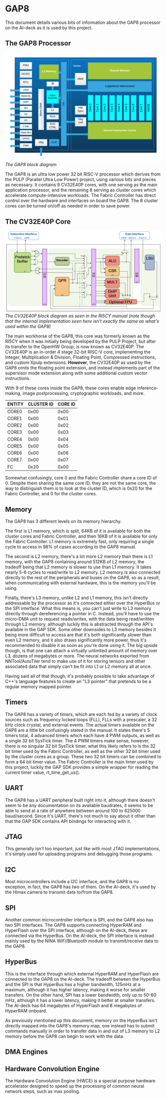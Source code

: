 # GAP8

This document details various bits of information about the GAP8 processor on the AI-deck as it is used by this project.

## The GAP8 Processor
![](InlineImages/gap8_overview.png)
*The GAP8 block diagram*

The GAP8 is an ultra low power 32 bit RISC-V processor which derives from the PULP (Parallel Ultra Low Power) project, using various bits and pieces as necessary. It contains 9 CV32E40P cores, with one serving as the main application processor, and the remaining 8 serving as cluster cores which accelerate compute-intensive workloads. The Fabric Controller has direct control over the hardware and interfaces on board the GAP8. The 8 cluster cores can be turned on/off as needed in order to save power.

## The CV32E40P Core

![](InlineImages/ri5cy_overview.png)
*The CV32E40P block diagram as seen in the RI5CY manual (note though that the internal implementation seen here isn't exactly the same as what's used within the GAP8)*

The main workhorse of the GAP8, this core was formerly known as the RI5CY when it was initially being developed by the PULP Project, but after its transfer to the OpenHW Group, is now known as CV32E40P. The CV32E40P is an in-order 4 stage 32-bit RISC-V core, implementing the Integer, Multiplication & Division, Floating Point, Compressed instructions, and custom Xpulp extensions. **However**, the CV32E40P as used by the GAP8 omits the floating point extension, and instead implements part of the supervisor mode extension along with some additional custom vector instructions. 

With 9 of these cores inside the GAP8, these cores enable edge inference-making, image postprocessing, cryptographic workloads, and more. 

|ENTITY |CLUSTER ID | CORE ID |
| --- | --- | --- |
| CORE0 | 0x00 | 0x00 |
| CORE1 | 0x00 | 0x01 |
| CORE2 | 0x00 | 0x02 |
| CORE3 | 0x00 | 0x03 |
| CORE4 | 0x00 | 0x04 |
| CORE5 | 0x00 | 0x05 | 
| CORE6 | 0x00 | 0x06 |
| CORE7 | 0x00 | 0x07 |
| FC | 0x20 | 0x00 |

Somewhat confusingly, core 0 and the Fabric Controller share a core ID of 0. Despite them sharing the same core ID, they are not the same core, the way to distinguish them is to look at the cluster ID, which is 0x20 for the Fabric Controller, and 0 for the cluster cores. 

## Memory

The GAP8 has 3 different levels on its memory hierarchy.

The first is L1 memory, which is split, 64KB of it is available for both the cluster cores and Fabric Controller, and then 16KB of it is available for only the Fabric Controller. L1 memory is extremely fast, only requiring a single cycle to access in 98% of cases according to the GAP8 manual.

The second is L2 memory, there's a lot more L2 memory than there is L1 memory, with the GAP8 containing around 512KB of L2 memory, the tradeoff being that L2 memory is slower to use than L1 memory. It takes nearly 5-6 cycles to read/write to L2 memory. L2 memory is also connected directly to the rest of the peripherals and buses on the GAP8, so as a result, when communicating with external hardware, this is the memory you'll be using.

Finally, there's L3 memory, unlike L2 and L1 memory, this isn't directly addressable by the processor as it's connected either over the HyperBus or the SPI interface. What this means is, you can't just write to L3 memory directly through dereferencing a pointer in C. Instead, you'll have to use the micro-DMA unit to request reads/writes, with the data being read/written through L2 memory, although luckily this is abstracted through the API's available in the GAP SDK. Some other downsides to L3 memory besides it being more difficult to access are that it's both significantly slower than even L2 memory, and it also draws significantly more power, thus it's recommended to disable it as soon as you're done using it. The big upside though, is that one can attach a virtually unlimited amount of memory over L3, dozens of megabytes or more. The neural networks exported from NNTool/AutoTiler tend to make use of it for storing tensors and other associated data that simply can't be fit into L1 or L2 memory all at once.

Having said all of that though, it's probably possible to take advantage of C++'s language features to create an "L3 pointer" that pretends to be a regular memory mapped pointer. 

## Timers

The GAP8 has a variety of timers, which are each fed by a variety of clock sources such as frequency locked loops (FLL), FLLs with a prescaler, a 32 kHz clock crystal, and external events. The actual timers available on the GAP8 are a little bit confusingly stated in the manual. It states there's 5 timers total, 4 advanced timers which each have 4 PWM outputs, as well as a single 32 bit SysTick timer. The 4 PWM timers make sense, however, there is no singular 32 bit SysTick timer, what this likely refers to is the 32 bit timer used by the Fabric Controller, as well as the other 32 bit timer used by the cluster cores as a group. These two 32 bit timers can be combined to form a 64 bit timer value. The Fabric Controller is the main timer used by this project, luckily the GAP SDK provides a simple wrapper for reading the current timer value, rt_time_get_us().

## UART

The GAP8 has a UART peripheral built right into it, although there doesn't seem to be any documentation on its available baudrates, it seems to be able to send at a rate of anywhere between around 100 to 625000 baud/second. Since it's UART, there's not much to say about it other than that the GAP SDK contains API bindings for interacting with it.

## JTAG

This generally isn't too important, just like with most JTAG implementations, it's simply used for uploading programs and debugging those programs.

## I2C

Most microcontrollers include a I2C interface, and the GAP8 is no exception, in fact, the GAP8 has two of them. On the AI-deck, it's used by the Himax camera to transmit data to/from the GAP8. 

## SPI

Another common microcontroller interface is SPI, and the GAP8 also has two SPI interfaces. The GAP8 supports connecting HyperRAM and HyperFlash over the SPI interface, although on the AI-deck, these are connected via the HyperBus. On the AI-deck, the SPI interface is instead mainly used by the NINA WiFi/Bluetooth module to transmit/receive data to the GAP8.

## HyperBus

This is the interface through which external HyperRAM and HyperFlash are connected to the GAP8 on the AI-deck. The tradeoff between the HyperBus and the SPI is that HyperBus has a higher bandwidth, 125mHz at a maximum, although it has higher latency, making it worse for smaller transfers. On the other hand, SPI has a lower bandwidth, only up to 50-60 mHz, although it has a lower latency, making it better at smaller transfers. The AI-deck has 64 megabytes of HyperFlash and 8 megabytes of HyperRAM onboard.

As previously mentioned up this document, memory on the HyperBus isn't directly mapped into the GAP8's memory map, one instead has to submit commands manually in order to transfer data in and out of L3 memory to L2 memory before the GAP8 can begin to work with the data. 

## DMA Engines

## Hardware Convolution Engine

The Hardware Convolution Engine (HWCE) is a special purpose hardware accelerator designed to speed up the processing of common neural network steps, such as max pooling.
